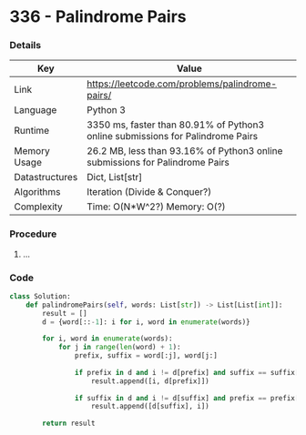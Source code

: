 # 336 - Palindrome Pairs

### Details

| Key | Value |
| --- | ----- |
| Link | https://leetcode.com/problems/palindrome-pairs/
| Language | Python 3
| Runtime | 3350 ms, faster than 80.91% of Python3 online submissions for Palindrome Pairs
| Memory Usage | 26.2 MB, less than 93.16% of Python3 online submissions for Palindrome Pairs
| Datastructures | Dict, List[str]
| Algorithms | Iteration (Divide & Conquer?)
| Complexity | Time: O(N*W^2?) Memory: O(?)

### Procedure

1. ...

### Code

```python
class Solution:
    def palindromePairs(self, words: List[str]) -> List[List[int]]:
        result = []
        d = {word[::-1]: i for i, word in enumerate(words)}
        
        for i, word in enumerate(words): 
            for j in range(len(word) + 1):
                prefix, suffix = word[:j], word[j:]
                
                if prefix in d and i != d[prefix] and suffix == suffix[::-1]: 
                    result.append([i, d[prefix]])
                
                if suffix in d and i != d[suffix] and prefix == prefix[::-1] and j>0: 
                    result.append([d[suffix], i])
        
        return result
```
